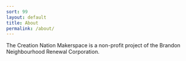 ```yaml
---
sort: 99
layout: default
title: About
permalink: /about/
---
```


The Creation Nation Makerspace is a non-profit project of the Brandon Neighbourhood Renewal Corporation.
